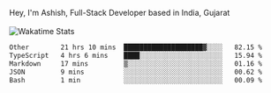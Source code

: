 Hey, I'm Ashish, Full-Stack Developer based in India, Gujarat
<br>
<br>
![Wakatime Stats](https://wakatime.com/share/@codingashishdev/bdd06d3d-525a-4cb3-a80d-2b3c080cc41c.svg)

<!--START_SECTION:waka-->

```txt
Other        21 hrs 10 mins  ████████████████████▓░░░░   82.15 %
TypeScript   4 hrs 6 mins    ████░░░░░░░░░░░░░░░░░░░░░   15.94 %
Markdown     17 mins         ▒░░░░░░░░░░░░░░░░░░░░░░░░   01.16 %
JSON         9 mins          ░░░░░░░░░░░░░░░░░░░░░░░░░   00.62 %
Bash         1 min           ░░░░░░░░░░░░░░░░░░░░░░░░░   00.09 %
```

<!--END_SECTION:waka-->
